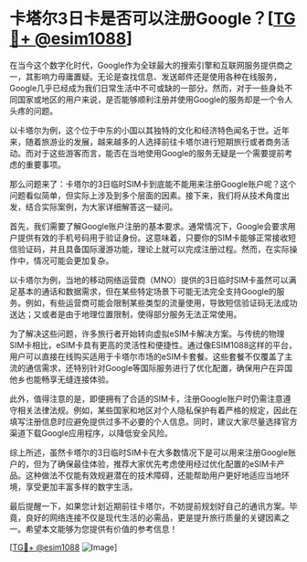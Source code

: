 # 卡塔尔3日卡是否可以注册Google？[[TG💪+ @esim1088](https://t.me/s/esim1088)]

在当今这个数字化时代，Google作为全球最大的搜索引擎和互联网服务提供商之一，其影响力毋庸置疑。无论是查找信息、发送邮件还是使用各种在线服务，Google几乎已经成为我们日常生活中不可或缺的一部分。然而，对于一些身处不同国家或地区的用户来说，是否能够顺利注册并使用Google的服务却是一个令人头疼的问题。

以卡塔尔为例，这个位于中东的小国以其独特的文化和经济特色闻名于世。近年来，随着旅游业的发展，越来越多的人选择前往卡塔尔进行短期旅行或者商务活动。而对于这些游客而言，能否在当地使用Google的服务无疑是一个需要提前考虑的重要事项。

那么问题来了：卡塔尔的3日临时SIM卡到底能不能用来注册Google账户呢？这个问题看似简单，但实际上涉及到多个层面的因素。接下来，我们将从技术角度出发，结合实际案例，为大家详细解答这一疑问。

首先，我们需要了解Google账户注册的基本要求。通常情况下，Google会要求用户提供有效的手机号码用于验证身份。这意味着，只要你的SIM卡能够正常接收短信验证码，并且具备国际漫游功能，理论上就可以完成注册过程。然而，在实际操作中，情况可能会更加复杂。

以卡塔尔为例，当地的移动网络运营商（MNO）提供的3日临时SIM卡虽然可以满足基本的通话和数据需求，但在某些特定场景下可能无法完全支持Google的服务。例如，有些运营商可能会限制某些类型的流量使用，导致短信验证码无法成功送达；又或者是由于地理位置限制，使得部分服务无法正常使用。

为了解决这些问题，许多旅行者开始转向虚拟eSIM卡解决方案。与传统的物理SIM卡相比，eSIM卡具有更高的灵活性和便捷性。通过像ESIM1088这样的平台，用户可以直接在线购买适用于卡塔尔市场的eSIM卡套餐。这些套餐不仅覆盖了主流的通信需求，还特别针对Google等国际服务进行了优化配置，确保用户在异国他乡也能畅享无缝连接体验。

此外，值得注意的是，即便拥有了合适的SIM卡，注册Google账户时仍需注意遵守相关法律法规。例如，某些国家和地区对个人隐私保护有着严格的规定，因此在填写注册信息时应避免提供过多不必要的个人信息。同时，建议大家尽量选择官方渠道下载Google应用程序，以降低安全风险。

综上所述，虽然卡塔尔的3日临时SIM卡在大多数情况下是可以用来注册Google账户的，但为了确保最佳体验，推荐大家优先考虑使用经过优化配置的eSIM卡产品。这种做法不仅能有效规避潜在的技术障碍，还能帮助用户更好地适应当地环境，享受更加丰富多样的数字生活。

最后提醒一下，如果您计划近期前往卡塔尔，不妨提前规划好自己的通讯方案。毕竟，良好的网络连接不仅是现代生活的必需品，更是提升旅行质量的关键因素之一。希望本文能够为您提供有价值的参考信息！

[[TG💪+ @esim1088](https://t.me/s/esim1088) ![Image](https://i.postimg.cc/4NQfJmqS/Snipaste-2025-05-13-00-14-12.png)]